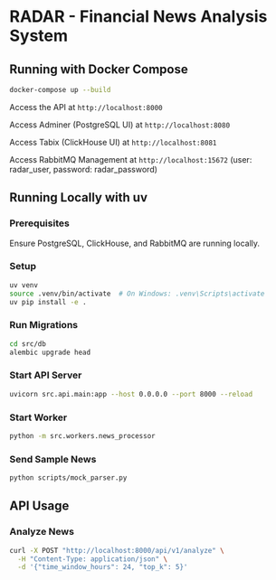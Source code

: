 # RADAR - Financial News Analysis System

## Running with Docker Compose

```bash
docker-compose up --build
```

Access the API at `http://localhost:8000`

Access Adminer (PostgreSQL UI) at `http://localhost:8080`

Access Tabix (ClickHouse UI) at `http://localhost:8081`

Access RabbitMQ Management at `http://localhost:15672` (user: radar_user, password: radar_password)

## Running Locally with uv

### Prerequisites

Ensure PostgreSQL, ClickHouse, and RabbitMQ are running locally.

### Setup

```bash
uv venv
source .venv/bin/activate  # On Windows: .venv\Scripts\activate
uv pip install -e .
```

### Run Migrations

```bash
cd src/db
alembic upgrade head
```

### Start API Server

```bash
uvicorn src.api.main:app --host 0.0.0.0 --port 8000 --reload
```

### Start Worker

```bash
python -m src.workers.news_processor
```

### Send Sample News

```bash
python scripts/mock_parser.py
```

## API Usage

### Analyze News

```bash
curl -X POST "http://localhost:8000/api/v1/analyze" \
  -H "Content-Type: application/json" \
  -d '{"time_window_hours": 24, "top_k": 5}'
```

